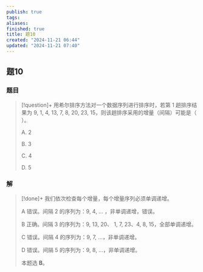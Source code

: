 ```yaml
---
publish: true
tags: 
aliases: 
finished: true
title: 题10
created: "2024-11-21 06:44"
updated: "2024-11-21 07:40"
---
```

## 题10
### 题目
> [!question]+
> 用希尔排序方法对一个数据序列进行排序时，若第 1 趟排序结果为 9, 1, 4, 13, 7, 8, 20, 23, 15，则该趟排序采用的增量（间隔）可能是（ ）。
> 
> A. 2
> 
> B. 3
> 
> C. 4
> 
> D. 5
### 解
> [!done]+
> 我们依次检查每个增量，每个增量序列必须单调递增。
> 
> A 错误。间隔 2 的序列为：9, 4, ... ，非单调递增，错误。
> 
> B 正确。间隔 3 的序列为：9, 13, 20、 1, 7, 23、4, 8, 15，全部单调递增。
> 
> C 错误。间隔 4 的序列为：9, 7, ...，非单调递增。
> 
> D 错误。间隔 5 的序列为：9, 8, ...，非单调递增。
> 
> 本题选 **B**。